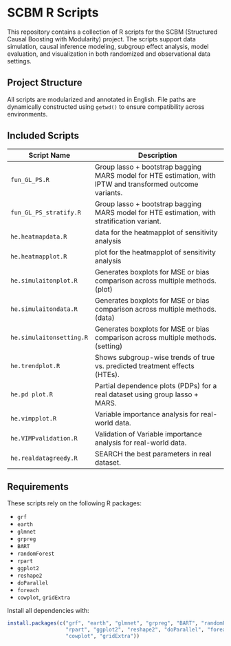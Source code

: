 # SCBM R Scripts

This repository contains a collection of R scripts for the SCBM (Structured Causal Boosting with Modularity) project. The scripts support data simulation, causal inference modeling, subgroup effect analysis, model evaluation, and visualization in both randomized and observational data settings.

## Project Structure

All scripts are modularized and annotated in English. File paths are dynamically constructed using `getwd()` to ensure compatibility across environments.

## Included Scripts

| Script Name                  | Description |
|-----------------------------|-------------|
| `fun_GL_PS.R`                | Group lasso + bootstrap bagging MARS model for HTE estimation, with IPTW and transformed outcome variants.  |
| `fun_GL_PS_stratify.R`         | Group lasso + bootstrap bagging MARS model for HTE estimation, with stratification variant. |
| `he.heatmapdata.R`         | data for the heatmapplot of sensitivity analysis|
| `he.heatmapplot.R`       | plot for the heatmapplot of sensitivity analysis|
| `he.simulaitonplot.R`           | Generates boxplots for MSE or bias comparison across multiple methods. (plot)|
| `he.simulaitondata.R`        | Generates boxplots for MSE or bias comparison across multiple methods. (data)|
| `he.simulaitonsetting.R`        | Generates boxplots for MSE or bias comparison across multiple methods. (setting)|
| `he.trendplot.R`         | Shows subgroup-wise trends of true vs. predicted treatment effects (HTEs). |
| `he.pd plot.R`            | Partial dependence plots (PDPs) for a real dataset using group lasso + MARS. |
| `he.vimpplot.R`          | Variable importance analysis for real-world data. |
| `he.VIMPvalidation.R`          | Validation of Variable importance analysis for real-world data. |
| `he.realdatagreedy.R`    | SEARCH the best parameters in real dataset. |
## Requirements

These scripts rely on the following R packages:

- `grf`
- `earth`
- `glmnet`
- `grpreg`
- `BART`
- `randomForest`
- `rpart`
- `ggplot2`
- `reshape2`
- `doParallel`
- `foreach`
- `cowplot`, `gridExtra`

Install all dependencies with:

```r
install.packages(c("grf", "earth", "glmnet", "grpreg", "BART", "randomForest",
                   "rpart", "ggplot2", "reshape2", "doParallel", "foreach",
                   "cowplot", "gridExtra"))
